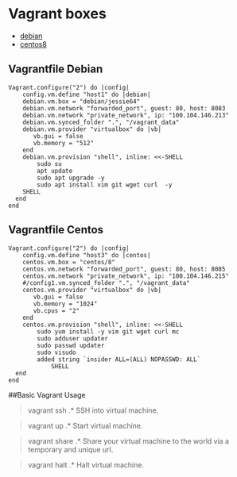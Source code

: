 # Vagrant boxes

* [debian](https://app.vagrantup.com/Korolev731/debian_test)
* [centos8](https://app.vagrantup.com/Korolev731/centos8)


## Vagrantfile Debian

```
Vagrant.configure("2") do |config|
    config.vm.define "host1" do |debian|
    debian.vm.box = "debian/jessie64"
    debian.vm.network "forwarded_port", guest: 80, host: 8083
    debian.vm.network "private_network", ip: "100.104.146.213"
    debian.vm.synced_folder ".", "/vagrant_data"
    debian.vm.provider "virtualbox" do |vb|
       vb.gui = false
       vb.memory = "512"
    end
    debian.vm.provision "shell", inline: <<-SHELL
        sudo su
		apt update
		sudo apt upgrade -y 
		sudo apt install vim git wget curl  -y 
    SHELL
  end
end

```
## Vagrantfile Centos

```
Vagrant.configure("2") do |config|
    config.vm.define "host3" do |centos|
    centos.vm.box = "centos/8"
    centos.vm.network "forwarded_port", guest: 80, host: 8085
    centos.vm.network "private_network", ip: "100.104.146.215"
    #/config1.vm.synced_folder ".", "/vagrant_data"
    centos.vm.provider "virtualbox" do |vb|
       vb.gui = false
       vb.memory = "1024"
	   vb.cpus = "2"
    end
    centos.vm.provision "shell", inline: <<-SHELL
        sudo yum install -y vim git wget curl mc
		sudo adduser updater
		sudo passwd updater
		sudo visudo
		added string `insider ALL=(ALL) NOPASSWD: ALL`
		    SHELL
  end
end
```


##Basic Vagrant Usage

> vagrant ssh 
.* SSH into virtual machine.

> vagrant up
.* Start virtual machine.

> vagrant share
.* Share your virtual machine to the world via a temporary and unique url.

> vagrant halt
.* Halt virtual machine.





















